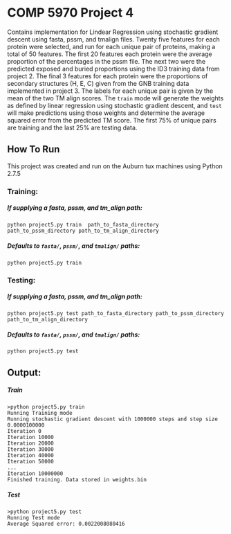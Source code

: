  # COMP 5970 Project 4
Contains implementation for Lindear Regression using stochastic gradient descent using fasta, pssm, and tmalign files. Twenty five features for each protein were selected, and run for each unique pair of proteins, making a total of 50 features. The first 20 features each protein were the average proportion of the percentages in the pssm file. The next two were the predicted exposed and buried proportions using the ID3 training data from project 2. The final 3 features for each protein were the proportions of secondary structures (H, E, C) given from the GNB training data implemented in project 3. The labels for each unique pair is given by the mean of the two TM align scores. The `train` mode will generate the weights as defined by linear regression using stochastic gradient descent, and `test` will make predictions using those weights and determine the average squared error from the predicted TM score. The first 75% of unique pairs are training and the last 25% are testing data.

## How To Run
This project was created and run on the Auburn tux machines using Python 2.7.5
### Training:
##### If supplying a fasta, pssm, and tm_align path:
```python project5.py train  path_to_fasta_directory path_to_pssm_directory path_to_tm_align_directory```
##### Defaults to `fasta/`, `pssm/`, and `tmalign/` paths:
```python project5.py train```

### Testing:
##### If supplying a fasta, pssm, and tm_align path:
```python project5.py test path_to_fasta_directory path_to_pssm_directory path_to_tm_align_directory ```
##### Defaults to `fasta/`, `pssm/`, and `tmalign/` paths:
```python project5.py test```

## Output:
##### Train
```
>python project5.py train
Running Training mode
Running stochastic gradient descent with 1000000 steps and step size 0.0000100000
Iteration 0
Iteration 10000
Iteration 20000
Iteration 30000
Iteration 40000
Iteration 50000
...
Iteration 10000000
Finished training. Data stored in weights.bin
```
##### Test
```
>python project5.py test
Running Test mode
Average Squared error: 0.0022008080416
```

